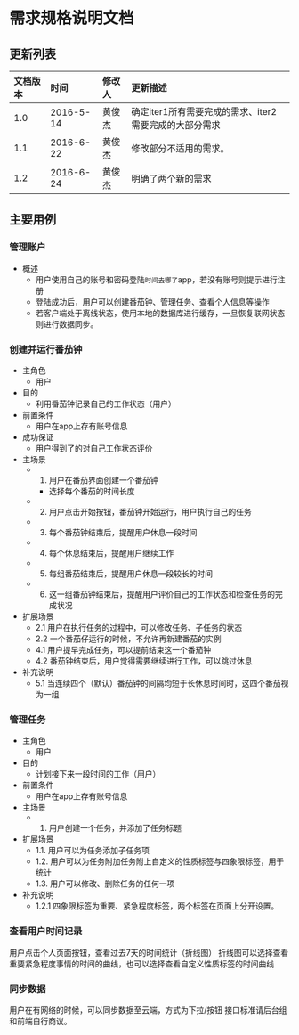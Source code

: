 # 需求规格说明文档

## 更新列表

文档版本|时间|修改人|更新描述
:--|:--|:--|:--
1.0|2016-5-14|黄俊杰|确定iter1所有需要完成的需求、iter2需要完成的大部分需求
1.1|2016-6-22|黄俊杰|修改部分不适用的需求。
1.2|2016-6-24|黄俊杰|明确了两个新的需求

## 主要用例
### 管理账户
- 概述
  + 用户使用自己的账号和密码登陆`时间去哪了`app，若没有账号则提示进行注册
  + 登陆成功后，用户可以创建番茄钟、管理任务、查看个人信息等操作
  + 若客户端处于离线状态，使用本地的数据库进行缓存，一旦恢复联网状态则进行数据同步。

### 创建并运行番茄钟
- 主角色
  + 用户
- 目的
  + 利用番茄钟记录自己的工作状态（用户）
- 前置条件
  + 用户在app上存有账号信息
- 成功保证
  + 用户得到了的对自己工作状态评价
- 主场景
  + 1. 用户在番茄界面创建一个番茄钟
    * 选择每个番茄的时间长度
  + 2. 用户点击开始按钮，番茄钟开始运行，用户执行自己的任务
  + 3. 每个番茄钟结束后，提醒用户休息一段时间
  + 4. 每个休息结束后，提醒用户继续工作
  + 5. 每组番茄结束后，提醒用户休息一段较长的时间
  + 6. 这一组番茄钟结束后，提醒用户评价自己的工作状态和检查任务的完成状况
- 扩展场景
  + 2.1 用户在执行任务的过程中，可以修改任务、子任务的状态
  + 2.2 一个番茄仔运行的时候，不允许再新建番茄的实例
  + 4.1 用户提早完成任务，可以提前结束这一个番茄钟
  + 4.2 番茄钟结束后，用户觉得需要继续进行工作，可以跳过休息
- 补充说明
  + 5.1 当连续四个（默认）番茄钟的间隔均短于长休息时间时，这四个番茄视为一组


### 管理任务
- 主角色
  + 用户
- 目的
  + 计划接下来一段时间的工作（用户）
- 前置条件
  + 用户在app上存有账号信息
- 主场景
  + 1. 用户创建一个任务，并添加了任务标题
- 扩展场景
  + 1.1. 用户可以为任务添加子任务项
  + 1.2. 用户可以为任务附加任务附上自定义的性质标签与四象限标签，用于统计
  + 1.3. 用户可以修改、删除任务的任何一项
- 补充说明
  + 1.2.1 四象限标签为重要、紧急程度标签，两个标签在页面上分开设置。

### 查看用户时间记录
用户点击个人页面按钮，查看过去7天的时间统计（折线图）
折线图可以选择查看重要紧急程度事情的时间的曲线，也可以选择查看自定义性质标签的时间曲线


### 同步数据
用户在有网络的时候，可以同步数据至云端，方式为下拉/按钮
接口标准请后台组和前端自行商议。
